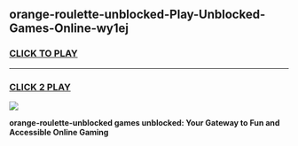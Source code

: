 
## orange-roulette-unblocked-Play-Unblocked-Games-Online-wy1ej
<h3>
<a href="https://premium76.site?title=orange-roulette-unblocked&ref=25A">CLICK TO PLAY</a></h3>
<hr>

<h3>
<a href="https://premium76.site?title=orange-roulette-unblocked&ref=25A">CLICK 2 PLAY</a>
  
</h3>

<a href="https://premium76.site?title=orange-roulette-unblocked&ref=25A"><img src="https://clearcache.store/games.png"></a>


**orange-roulette-unblocked games unblocked: Your Gateway to Fun and Accessible Online Gaming**
